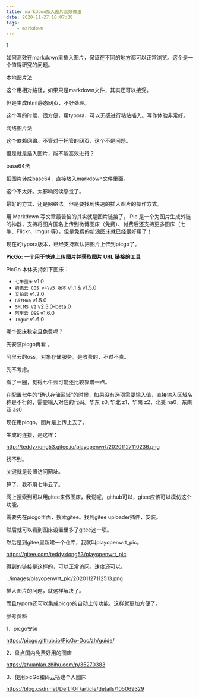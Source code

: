 ```yaml
---
title: markdown插入图片高效做法
date: 2020-11-27 10:07:30
tags:
	- markdown
---
```


1

如何高效在markdown里插入图片，保证在不同的地方都可以正常浏览。这个是一个值得研究的问题。

本地图片法

这个用相对路径，如果只是markdown文件，其实还可以接受。

但是生成html静态网页，不好处理。

这个写的时候，很方便，用typora，可以无感进行粘贴插入。写作体验非常好。

网络图片法

这个依赖网络。不管对于托管的网页，这个不是问题。

但是就是插入图片，能不能高效进行？

base64法

把图片转成base64，直接放入markdown文件里面。

这个不太好。太影响阅读感觉了。



最好的方式，还是网络法。但是要找到快速的插入图片的操作方式。



用 Markdown 写文章最苦恼的其实就是图片链接了，iPic 是一个为图片生成外链的神器，支持将图片匿名上传到微博图床（免费）、付费后还支持更多图床（七牛、Flickr、Imgur 等），但是免费的新浪图床就已经很好用了！



现在的typora版本，已经支持默认把图片上传到picgo了。

**PicGo: 一个用于快速上传图片并获取图片 URL 链接的工具**

PicGo 本体支持如下图床：

- `七牛图床` v1.0
- `腾讯云 COS v4\v5 版本` v1.1 & v1.5.0
- `又拍云` v1.2.0
- `GitHub` v1.5.0
- `SM.MS V2` v2.3.0-beta.0
- `阿里云 OSS` v1.6.0
- `Imgur` v1.6.0

哪个图床稳定且免费呢？

先安装picgo再看 。

阿里云的oss，对象存储服务。是收费的，不过不贵。

先不考虑。

看了一圈，觉得七牛云可能还比较靠谱一点。

在配置七牛的“确认存储区域”的时候，如果没有选项需要输入值，直接输入区域名称是不行的，需要输入对应的代码。华东 z0, 华北 z1，华南 z2，北美 na0，东南亚 as0



现在用picgo，图片是上传上去了。

生成的连接，是这样：

http://teddyxiong53.gitee.io/playopenwrt/20201127110236.png

找不到。

关键就是设置访问网址。

算了，我不用七牛云了。

网上搜索到可以用gitee来做图床，我说呢，github可以，gitee应该可以模仿这个功能。

需要先在picgo里面，搜索gitee。找到gitee uploader插件，安装。

然后就可以看到图床设置里多了gitee这一项。

然后是到gitee里新建一个仓库，我就叫playopenwrt_pic。

https://gitee.com/teddyxiong53/playopenwrt_pic

得到的链接是这样的，可以正常访问。速度还可以。

../images/playopenwrt_pic/20201127112513.png



插入图片的问题，就这样解决了。

而且typora还可以集成picgo的自动上传功能。这样就更加方便了。





参考资料

1、picgo安装

https://picgo.github.io/PicGo-Doc/zh/guide/

2、盘点国内免费好用的图床

https://zhuanlan.zhihu.com/p/35270383

3、使用picGo和码云搭建个人图床

https://blog.csdn.net/DeftTOT/article/details/105069329